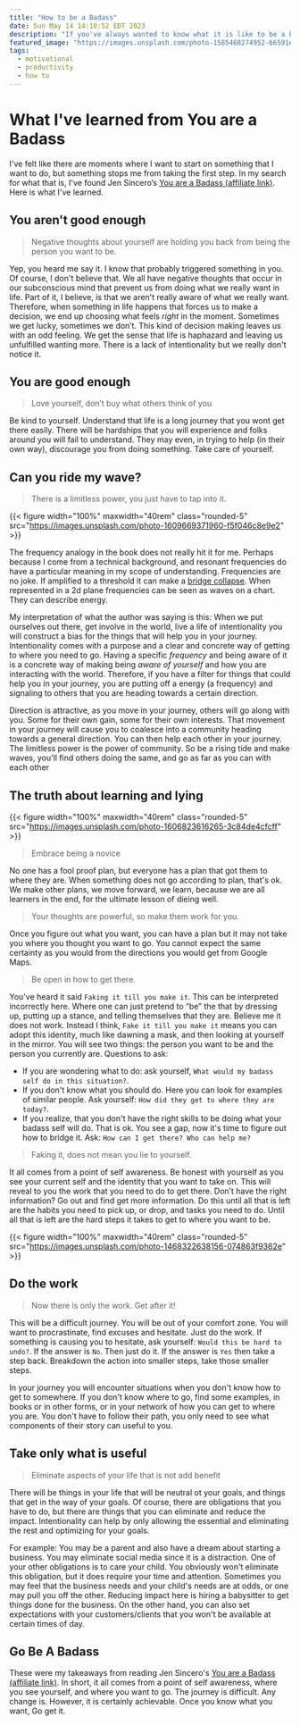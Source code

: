 ```yaml
---
title: "How to be a Badass"
date: Sun May 14 14:10:52 EDT 2023
description: "If you've always wanted to know what it is like to be a badass. Here is how."
featured_image: "https://images.unsplash.com/photo-1585468274952-66591eb14165"
tags:
  - motivational
  - productivity
  - how to
--- 
```


# What I've learned from You are a Badass

I've felt like there are moments where I want to start on something that I want to do, but something stops me from taking the first step. In my search for what that is, I've found Jen Sincero’s [You are a Badass (affiliate link)](https://www.amazon.com/You-Are-Badass-Doubting-Greatness/dp/1529343763/ref=sr_1_5?crid=3SUULG7R00ES&amp;keywords=you+are+a+badass+by+jen+sincero+book&amp;qid=1690194887&amp;s=books&amp;sprefix=you+are+a+badass%255C%252Cstripbooks%252C91&amp;sr=1-5&_encoding=UTF8&tag=juanjuanzerod-20&linkCode=ur2&linkId=6c8ddb2b44774cef659d35f6292cec8e&camp=1789&creative=9325). Here is what I've learned.


## You aren't good enough
> Negative thoughts about yourself are holding you back from being the person you want to be.

Yep, you heard me say it. I know that probably triggered something in you. Of course, I don't believe that. We all have negative thoughts that occur in our subconscious mind that prevent us from doing what we really want in life. Part of it, I believe, is that we aren't really aware of what we really want. Therefore, when something in life happens that forces us to make a decision, we end up choosing what feels _right_ in the moment. Sometimes we get lucky, sometimes we don’t. This kind of decision making leaves us with an odd feeling. We get the sense that life is haphazard and leaving us unfulfilled wanting more. There is a lack of intentionality but we really don't notice it.

## You are good enough

> Love yourself, don’t buy what others think of you

Be kind to yourself. Understand that life is a long journey that you wont get there easily. There will be hardships that you will experience and folks around you will fail to understand. They may even, in trying to help (in their own way), discourage you from doing something. Take care of yourself.

## Can you ride my wave?
> There is a limitless power, you just have to tap into it.

{{< figure width="100%" maxwidth="40rem" class="rounded-5" src="https://images.unsplash.com/photo-1609669371960-f5f046c8e9e2" >}}


The frequency analogy in the book does not really hit it for me. Perhaps because I come from a technical background, and resonant frequencies do have a particular meaning in my scope of understanding. Frequencies are no joke. If amplified to a threshold it can make a [bridge collapse](<https://en.wikipedia.org/wiki/Tacoma_Narrows_Bridge_(1940)>). When represented in a 2d plane frequencies can be seen as waves on a chart. They can describe energy.

My interpretation of what the author was saying is this: When we put ourselves out there, get involve in the world, live a life of intentionality you will construct a bias for the things that will help you in your journey. Intentionality comes with a purpose and a clear and concrete way of getting to where you need to go. Having a specific _frequency_ and being aware of it is a concrete way of making being _aware of yourself_ and how you are interacting with the world. Therefore, if you have a filter for things that could help you in your journey, you are putting off a energy (a frequency) and signaling to others that you are heading towards a certain direction. 

Direction is attractive, as you move in your journey, others will go along with you. Some for their own gain, some for their own interests. That movement in your journey will cause you to coalesce into a community heading towards a general direction. You can then help each other in your journey. The limitless power is the power of community. So be a rising tide and make waves, you'll find others doing the same, and go as far as you can with each other


## The truth about learning and lying
{{< figure width="100%" maxwidth="40rem" class="rounded-5" src="https://images.unsplash.com/photo-1606823616265-3c84de4cfcff" >}}

> Embrace being a novice

No one has a fool proof plan, but everyone has a plan that got them to where they are. When something does not go according to plan, that's ok. We make other plans, we move forward, we learn, because we are all learners in the end, for the ultimate lesson of dieing well.

> Your thoughts are powerful, so make them work for you.

Once you figure out what you want, you can have a plan but it may not take you where you thought you want to go. You cannot expect the same certainty as you would from the directions you would get from Google Maps.

> Be open in how to get there.

You've heard it said `Faking it till you make it`. This can be interpreted incorrectly here. Where one can just pretend to “be” the that by dressing up, putting up a stance, and telling themselves that they are. Believe me it does not work. Instead I think, `Fake it till you make it` means you can adopt this identity, much like dawning a mask, and then looking at yourself in the mirror. You will see two things: the person you want to be and the person you currently are. Questions to ask:

- If you are wondering what to do: ask yourself, `What would my badass self do in this situation?`.
- If you don't know what you should do. Here you can look for examples of similar people. Ask yourself: `How did they get to where they are today?`.
- If you realize, that you don't have the right skills to be doing what your badass self will do. That is ok. You see a gap, now it's time to figure out how to bridge it. Ask: `How can I get there? Who can help me?`

> Faking it, does not mean you lie to yourself.

It all comes from a point of self awareness. Be honest with yourself as you see your current self and the identity that you want to take on. This will reveal to you the work that you need to do to get there. Don’t have the right information? Go out and find get more information. Do this until all that is left are the habits you need to pick up, or drop, and tasks you need to do. Until all that is left are the hard steps it takes to get to where you want to be.

{{< figure width="100%" maxwidth="40rem" class="rounded-5" src="https://images.unsplash.com/photo-1468322638156-074863f9362e" >}}

## Do the work

> Now there is only the work. Get after it!

This will be a difficult journey. You will be out of your comfort zone. You will want to procrastinate, find excuses and hesitate. Just do the work. If something is causing you to hesitate, ask yourself: `Would this be hard to undo?`. If the answer is `No`. Then just do it. If the answer is `Yes` then take a step back. Breakdown the action into smaller steps, take those smaller steps.

In your journey you will encounter situations when you don't know how to get to somewhere. If you don't know where to go, find some examples, in books or in other forms, or in your network of how you can get to where you are. You don't have to follow their path, you only need to see what components of their story can useful to you.

## Take only what is useful

> Eliminate aspects of your life that is not add benefit

There will be things in your life that will be neutral ot your goals, and things that get in the way of your goals. Of course, there are obligations that you have to do, but there are things that you can eliminate and reduce the impact. Intentionality can help by only allowing the essential and eliminating the rest and optimizing for your goals.

For example: You may be a parent and also have a dream about starting a business. You may eliminate social media since it is a distraction. One of your other obligations is to care your child. You obviously won't eliminate this obligation, but it does require your time and attention. Sometimes you may feel that the business needs and your child's needs are at odds, or one may pull you off the other. Reducing impact here is hiring a babysitter to get things done for the business. On the other hand, you can also set expectations with your customers/clients that you won't be available at certain times of day.

## Go Be A Badass

These were my takeaways from reading Jen Sincero's [You are a Badass (affiliate link)](https://www.amazon.com/You-Are-Badass-Doubting-Greatness/dp/1529343763/ref=sr_1_5?crid=3SUULG7R00ES&amp;keywords=you+are+a+badass+by+jen+sincero+book&amp;qid=1690194887&amp;s=books&amp;sprefix=you+are+a+badass%255C%252Cstripbooks%252C91&amp;sr=1-5&_encoding=UTF8&tag=juanjuanzerod-20&linkCode=ur2&linkId=6c8ddb2b44774cef659d35f6292cec8e&camp=1789&creative=9325). In short, it all comes from a point of self awareness, where you see yourself, and where you want to go. The journey is difficult. Any change is. However, it is certainly achievable. Once you know what you want, Go get it.
